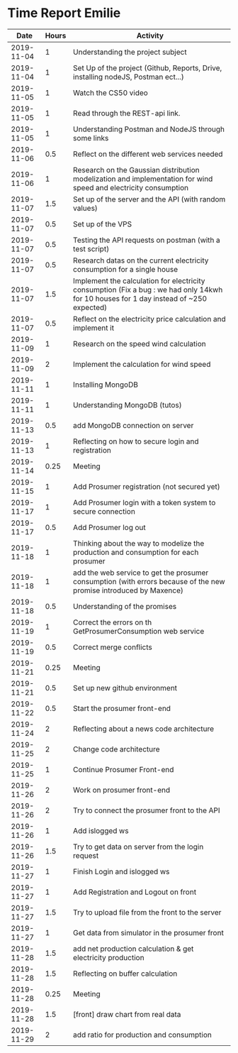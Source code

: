 # Time Report Emilie

| Date        | Hours   | Activity                                       |
| ----------- | ------- |------------------------------------------------
| 2019-11-04  | 1       | Understanding the project subject               |
| 2019-11-04  | 1       | Set Up of the project (Github, Reports, Drive, installing nodeJS, Postman ect...) |
| 2019-11-05  | 1       | Watch the CS50 video |
| 2019-11-05  | 1       | Read through the REST-api link. |
| 2019-11-05  | 1       | Understanding Postman and NodeJS through some links |
| 2019-11-06  | 0.5     | Reflect on the different web services needed |
| 2019-11-06  | 1       | Research on the Gaussian distribution modelization and implementation for wind speed and electricity consumption|
| 2019-11-07  | 1.5     | Set up of the server and the API (with random values) |
| 2019-11-07  | 0.5     | Set up of the VPS |
| 2019-11-07  | 0.5     | Testing the API requests on postman (with a test script) |
| 2019-11-07  | 0.5     | Research datas on the current electricity consumption for a single house |
| 2019-11-07  | 1.5     | Implement the calculation for electricity consumption (Fix a bug : we had only 14kwh for 10 houses for 1 day instead of ~250 expected) |
| 2019-11-07  | 0.5     | Reflect on the electricity price calculation and implement it |
|2019-11-09	  |1	      |Research on the speed wind calculation|
|2019-11-09  	|2	      |Implement the calculation for wind speed|
|2019-11-11 	|1      	|Installing MongoDB|
|2019-11-11 	|1      	|Understanding MongoDB (tutos)|
|2019-11-13 	|0.5     	|add MongoDB connection on server|
|2019-11-13 	|1      	|Reflecting on how to secure login and registration|
|2019-11-14 	|0.25    	|Meeting|
|2019-11-15 	|1      	|Add Prosumer registration (not secured yet)|
|2019-11-17 	|1      	|Add Prosumer login with a token system to secure connection|
|2019-11-17 	|0.5     	|Add Prosumer log out|
|2019-11-18 	|1      	|Thinking about the way to modelize the production and consumption for each prosumer|
|2019-11-18 	|1      	|add the web service to get the prosumer consumption (with errors because of the new promise introduced by Maxence)|
|2019-11-18 	|0.5     	|Understanding of the promises|
|2019-11-19 	|1      	|Correct the errors on th GetProsumerConsumption web service|
|2019-11-19 	|0.5     	|Correct merge conflicts|
|2019-11-21 	|0.25    	|Meeting|
|2019-11-21 	|0.5     	|Set up new github environment|
|2019-11-22 	|0.5     	|Start the prosumer front-end|
|2019-11-24 	|2      	|Reflecting about a news code architecture|
|2019-11-25 	|2      	|Change code architecture|
|2019-11-25 	|1      	|Continue Prosumer Front-end|
|2019-11-26 	|2      	|Work on prosumer front-end|
|2019-11-26 	|2      	|Try to connect the prosumer front to the API|
|2019-11-26 	|1      	|Add islogged ws|
|2019-11-26 	|1.5     	|Try to get data on server from the login request|
|2019-11-27 	|1      	|Finish Login and islogged ws|
|2019-11-27 	|1      	|Add Registration and Logout on front|
|2019-11-27 	|1.5     	|Try to upload file from the front to the server|
|2019-11-27 	|1      	|Get data from simulator in the prosumer front|
|2019-11-28 	|1.5     	|add net production calculation & get electricity production|
|2019-11-28 	|1.5     	|Reflecting on buffer calculation|
|2019-11-28 	|0.25    	|Meeting|
|2019-11-28 	|1.5     	|[front] draw chart from real data|
|2019-11-29 	|2      	|add ratio for production and consumption|
